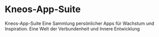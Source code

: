 # Kneos-App-Suite
Kneos-App-Suite  Eine Sammlung persönlicher Apps für Wachstum und Inspiration. Eine Welt der Verbundenheit und Innere Entwicklung
